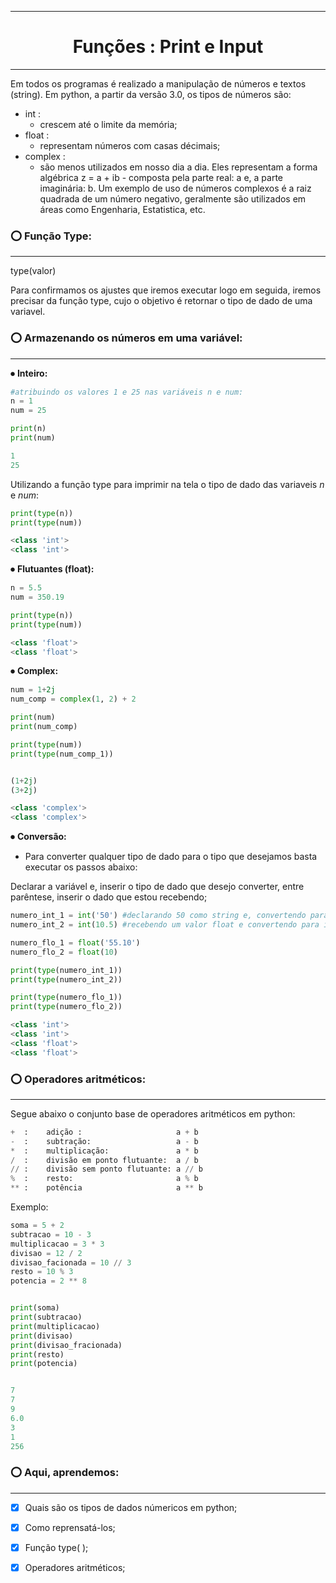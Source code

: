 ***
# <h1 align="center"> Funções : Print e Input </h1>
***

Em todos os programas é realizado a manipulação de números e textos (string).
Em python, a partir da versão 3.0, os tipos de números são:


* int :
  * crescem até o limite da memória;
* float :
  *  representam números com casas décimais;
* complex :
   * são menos utilizados em nosso dia a dia. Eles representam a forma algébrica
z = a + ib - composta pela parte real: a e, a parte imaginária: b.
Um exemplo de uso de números complexos é a raiz quadrada de um número negativo, geralmente são utilizados
em áreas como Engenharia, Estatistica, etc.

### <font style="vertical-align: inherit;"><font style="vertical-align: inherit;">⭕</font></font> Função Type:
***
type(valor)

Para confirmamos os ajustes que iremos executar logo em seguida, iremos precisar da função type, cujo o objetivo é retornar o tipo de dado de uma variavel.


### <font style="vertical-align: inherit;"><font style="vertical-align: inherit;">⭕</font></font> Armazenando os números em uma variável:
***

<font style="vertical-align: inherit;"><font style="vertical-align: inherit;">⏺</font></font> **Inteiro:**

~~~~python
#atribuindo os valores 1 e 25 nas variáveis n e num:
n = 1
num = 25

print(n)
print(num)

1
25
~~~~

Utilizando a função type para imprimir na tela o tipo de dado das variaveis *n* e *num*:

~~~~python
print(type(n))
print(type(num))

<class 'int'>
<class 'int'>
~~~~

<font style="vertical-align: inherit;"><font style="vertical-align: inherit;">⏺</font></font> **Flutuantes (float):**

~~~~python
n = 5.5
num = 350.19

print(type(n))
print(type(num))

<class 'float'>
<class 'float'>
~~~~

<font style="vertical-align: inherit;"><font style="vertical-align: inherit;">⏺</font></font> **Complex:**

~~~~python
num = 1+2j
num_comp = complex(1, 2) + 2

print(num)
print(num_comp)

print(type(num))
print(type(num_comp_1))


(1+2j)
(3+2j)

<class 'complex'>
<class 'complex'>
~~~~

<font style="vertical-align: inherit;"><font style="vertical-align: inherit;">⏺</font></font> **Conversão:**

* Para converter qualquer tipo de dado para o tipo que desejamos basta executar os passos abaixo:

Declarar a variável e, inserir o tipo de dado que desejo converter, entre parêntese, inserir o dado que estou recebendo;
~~~~python
numero_int_1 = int('50') #declarando 50 como string e, convertendo para inteiro
numero_int_2 = int(10.5) #recebendo um valor float e convertendo para inteiro

numero_flo_1 = float('55.10')
numero_flo_2 = float(10)

print(type(numero_int_1))
print(type(numero_int_2))

print(type(numero_flo_1))
print(type(numero_flo_2))

<class 'int'>
<class 'int'>
<class 'float'>
<class 'float'>

~~~~

### <font style="vertical-align: inherit;"><font style="vertical-align: inherit;">⭕</font></font> Operadores aritméticos:
***

Segue abaixo o conjunto base de operadores aritméticos em python:

~~~~python
+  :    adição :                     a + b
-  :    subtração:                   a - b
*  :    multiplicação:               a * b
/  :    divisão em ponto flutuante:  a / b
// :    divisão sem ponto flutuante: a // b
%  :    resto:                       a % b
** :    potência                     a ** b
~~~~

Exemplo:

~~~~python
soma = 5 + 2
subtracao = 10 - 3
multiplicacao = 3 * 3
divisao = 12 / 2
divisao_facionada = 10 // 3
resto = 10 % 3
potencia = 2 ** 8


print(soma)
print(subtracao)
print(multiplicacao)
print(divisao)
print(divisao_fracionada)
print(resto)
print(potencia)


7
7
9
6.0
3
1
256

~~~~

### <font style="vertical-align: inherit;"><font style="vertical-align: inherit;">⭕</font></font> Aqui, aprendemos:
***

- [x] Quais são os tipos de dados númericos em python;
- [x] Como reprensatá-los;
- [x] Função type( );
- [x] Operadores aritméticos; 


